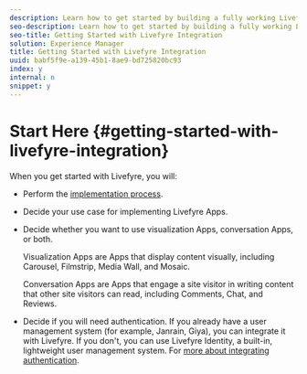 ```yaml
---
description: Learn how to get started by building a fully working Livefyre App. Build off that App to handle basic authentication, social sharing, and event tracking.
seo-description: Learn how to get started by building a fully working Livefyre App. Build off that App to handle basic authentication, social sharing, and event tracking.
seo-title: Getting Started with Livefyre Integration
solution: Experience Manager
title: Getting Started with Livefyre Integration
uuid: babf5f9e-a139-45b1-8ae9-bd725820bc93
index: y
internal: n
snippet: y
---
```


# Start Here {#getting-started-with-livefyre-integration}

When you get started with Livefyre, you will:

* Perform the [implementation process](../c-getting-started/c-implementation-process/c-implementation-process.md#c_implementation_process).
* Decide your use case for implementing Livefyre Apps.
* Decide whether you want to use visualization Apps, conversation Apps, or both.

  Visualization Apps are Apps that display content visually, including Carousel, Filmstrip, Media Wall, and Mosaic.

  Conversation Apps are Apps that engage a site visitor in writing content that other site visitors can read, including Comments, Chat, and Reviews.

* Decide if you will need authentication. If you already have a user management system (for example, Janrain, Giya), you can integrate it with Livefyre. If you don't, you can use Livefyre Identity, a built-in, lightweight user management system. For [more about integrating authentication](../t-about-identity-integration/t-about-identity-integration.md#t_about_identity_integration).

